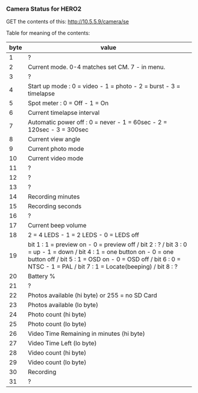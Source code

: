 ### Camera Status for HERO2

GET the contents of this: http://10.5.5.9/camera/se

Table for meaning of the contents:

byte | value
-----|--------
1    | ?
2 | Current mode. 0-4 matches set CM. 7 - in menu.
3 | ?
4 | Start up mode : 0 = video - 1 = photo - 2 = burst - 3 = timelapse
5 | Spot meter : 0 = Off - 1 = On
6 | Current timelapse interval
7 | Automatic power off : 0 = never - 1 = 60sec - 2 = 120sec - 3 = 300sec
8 | Current view angle
9 | Current photo mode
10 | Current video mode
11 | ?
12 | ?
13 | ?
14 | Recording minutes
15 | Recording seconds
16 | ?
17 | Current beep volume
18 | 2 = 4 LEDS - 1 = 2 LEDS - 0 = LEDS off
19 | bit 1 : 1 = preview on - 0 = preview off / bit 2 : ? / bit 3 : 0 = up - 1 = down / bit 4 : 1 = one button on - 0 = one button off / bit 5 : 1 = OSD on - 0 = OSD off / bit 6 : 0 = NTSC - 1 = PAL / bit 7 : 1 = Locate(beeping) / bit 8 : ?
20 | Battery %
21 | ?
22 | Photos available (hi byte) or 255 = no SD Card
23 | Photos available (lo byte)
24 | Photo count (hi byte)
25 | Photo count (lo byte)
26 | Video Time Remaining in minutes (hi byte)
27 | Video Time Left (lo byte)
28 | Video count (hi byte)
29 | Video count (lo byte)
30 | Recording
31 | ?
